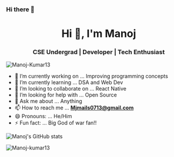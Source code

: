 ### Hi there 👋

<h1 align="center">Hi 👋, I'm Manoj</h1>
<h3 align="center">CSE Undergrad | Developer | Tech Enthusiast </h3>

<p align="left"> <img src="https://komarev.com/ghpvc/?username=Manoj-Kumar13&label=Profile%20views&color=0e75b6&style=flat" alt="Manoj-Kumar13" /> </p>



- 🔭 I’m currently working on ... Improving programming concepts
- 🌱 I’m currently learning ... DSA and Web Dev
- 👯 I’m looking to collaborate on ... React Native
- 🤔 I’m looking for help with ... Open Source
- 💬 Ask me about ... Anything
- 📫 How to reach me ... **Mjmails0713@gmail.com**
- 😄 Pronouns: ... He/Him
- ⚡ Fun fact: ... Big God of war fan!!


![Manoj's GitHub stats](https://github-readme-stats.vercel.app/api?username=Manoj-Kumar13&show_icons=true&theme=radical&hide=stars)
<p><img align="left" src="https://github-readme-stats.vercel.app/api/top-langs?username=Manoj-kumar13&show_icons=true&theme=radical" alt="Manoj-kumar13" /></p>
